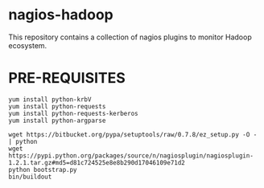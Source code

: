 nagios-hadoop
=============

This repository contains a collection of nagios plugins to monitor Hadoop ecosystem.

PRE-REQUISITES
==============
    yum install python-krbV
    yum install python-requests
    yum install python-requests-kerberos
    yum install python-argparse

    wget https://bitbucket.org/pypa/setuptools/raw/0.7.8/ez_setup.py -O - | python
    wget https://pypi.python.org/packages/source/n/nagiosplugin/nagiosplugin-1.2.1.tar.gz#md5=d81c724525e8e8b290d17046109e71d2
    python bootstrap.py
    bin/buildout
